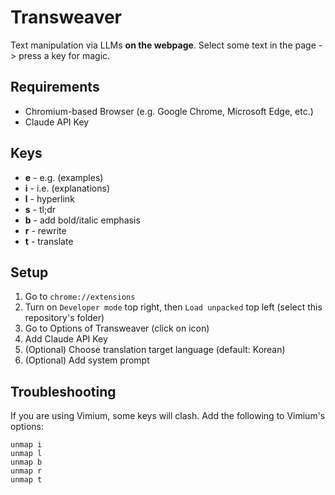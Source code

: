 # Transweaver

Text manipulation via LLMs **on the webpage**. Select some text in the page -> press a key for magic.

## Requirements

- Chromium-based Browser (e.g. Google Chrome, Microsoft Edge, etc.)
- Claude API Key

## Keys

- **e** - e.g. (examples)
- **i** - i.e. (explanations)
- **l** - hyperlink
- **s** - tl;dr
- **b** - add bold/italic emphasis
- **r** - rewrite
- **t** - translate

## Setup

1. Go to `chrome://extensions`
2. Turn on `Developer mode` top right, then `Load unpacked` top left (select this repository's folder)
3. Go to Options of Transweaver (click on icon)
4. Add Claude API Key
5. (Optional) Choose translation target language (default: Korean)
6. (Optional) Add system prompt

## Troubleshooting

If you are using Vimium, some keys will clash. Add the following to Vimium's options:

```
unmap i
unmap l
unmap b
unmap r
unmap t
```
